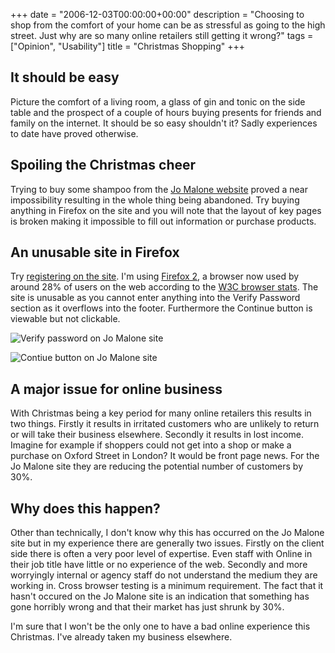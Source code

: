 +++
date = "2006-12-03T00:00:00+00:00"
description = "Choosing to shop from the comfort of your home can be as stressful as going to the high street. Just why are so many online retailers still getting it wrong?"
tags = ["Opinion", "Usability"]
title = "Christmas Shopping"
+++

## It should be easy

Picture the comfort of a living room, a glass of gin and tonic on the side table
and the prospect of a couple of hours buying presents for friends and family on
the internet. It should be so easy shouldn't it? Sadly experiences to date have
proved otherwise.

## Spoiling the Christmas cheer

Trying to buy some shampoo from the [Jo Malone website][1] proved a near
impossibility resulting in the whole thing being abandoned. Try buying anything
in Firefox on the site and you will note that the layout of key pages is broken
making it impossible to fill out information or purchase products.

## An unusable site in Firefox

Try [registering on the site][2]. I'm using [Firefox 2][3], a browser now used
by around 28% of users on the web according to the [W3C browser stats][4]. The
site is unusable as you cannot enter anything into the Verify Password section
as it overflows into the footer. Furthermore the Continue button is viewable but
not clickable.

![Verify password on Jo Malone site][5]

![Contiue button on Jo Malone site][6]

## A major issue for online business

With Christmas being a key period for many online retailers this results in two
things. Firstly it results in irritated customers who are unlikely to return or
will take their business elsewhere. Secondly it results in lost income. Imagine
for example if shoppers could not get into a shop or make a purchase on Oxford
Street in London? It would be front page news. For the Jo Malone site they are
reducing the potential number of customers by 30%.

## Why does this happen?

Other than technically, I don't know why this has occurred on the Jo Malone site
but in my experience there are generally two issues. Firstly on the client side
there is often a very poor level of expertise. Even staff with Online in their
job title have little or no experience of the web. Secondly and more worryingly
internal or agency staff do not understand the medium they are working in. Cross
browser testing is a minimum requirement. The fact that it hasn't occured on the
Jo Malone site is an indication that something has gone horribly wrong and that
their market has just shrunk by 30%.

I'm sure that I won't be the only one to have a bad online experience this
Christmas. I've already taken my business elsewhere.

[1]: http://www.jomalone.co.uk/
[2]: https://www.jomalone.co.uk/rs.nsf/fmRegister?openform
[3]: http://www.mozilla.com/en-US/firefox/
[4]: http://www.w3schools.com/browsers/browsers_stats.asp
[5]: /images/articles/verify_password.webp
[6]: /images/articles/malone_continue.webp
